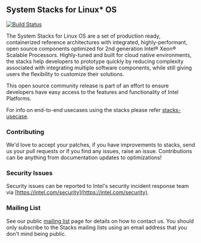 ## System Stacks for Linux* OS

[![Build Status](https://travis-ci.com/intel/stacks.svg?branch=master)](https://travis-ci.com/intel/stacks)

The System Stacks for Linux OS are a set of production ready, containerized reference architectures with integrated, highly-performant, open source components optimized for 2nd generation Intel® Xeon® Scalable Processors. Highly-tuned and built for cloud native environments, the stacks help developers to prototype quickly by reducing complexity associated with integrating multiple software components, while still giving users the flexibility to customize their solutions.

This open source community release is part of an effort to ensure developers have easy access to the features and functionality of Intel Platforms.

For info on end-to-end usecases using the stacks please refer [stacks-usecase](https://github.com/intel/stacks-usecase).

### Contributing

We'd love to accept your patches, if you have improvements to stacks, send us your pull requests or if you find any issues, raise an issue. Contributions can be anything from documentation updates to optimizations!


### Security Issues

Security issues can be reported to Intel's security incident response team via
[https://intel.com/security](https://intel.com/security).


### Mailing List

See our public [mailing list](https://lists.01.org/mailman/listinfo/stacks) page for details on how to contact us. You should only subscribe to the Stacks mailing lists using an email address that you don't mind being public.
